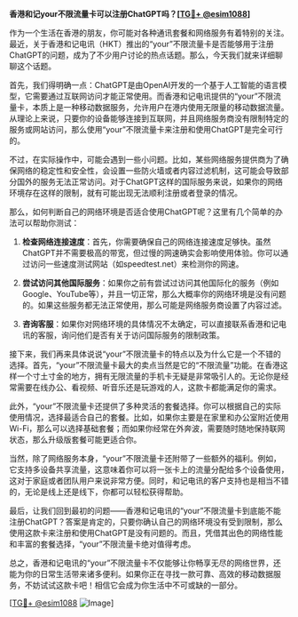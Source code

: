 **香港和记your不限流量卡可以注册ChatGPT吗？[[TG💪+ @esim1088](https://t.me/s/esim1088)]**

作为一个生活在香港的朋友，你可能对各种通讯套餐和网络服务有着特别的关注。最近，关于香港和记电讯（HKT）推出的“your”不限流量卡是否能够用于注册ChatGPT的问题，成为了不少用户讨论的热点话题。那么，今天我们就来详细聊聊这个话题。

首先，我们得明确一点：ChatGPT是由OpenAI开发的一个基于人工智能的语言模型，它需要通过互联网访问才能正常使用。而香港和记电讯提供的“your”不限流量卡，本质上是一种移动数据服务，允许用户在港内使用无限量的移动数据流量。从理论上来说，只要你的设备能够连接到互联网，并且网络服务商没有限制特定的服务或网站访问，那么使用“your”不限流量卡来注册和使用ChatGPT是完全可行的。

不过，在实际操作中，可能会遇到一些小问题。比如，某些网络服务提供商为了确保网络的稳定性和安全性，会设置一些防火墙或者内容过滤机制，这可能会导致部分国外的服务无法正常访问。对于ChatGPT这样的国际服务来说，如果你的网络环境存在这样的限制，就有可能出现无法顺利注册或者登录的情况。

那么，如何判断自己的网络环境是否适合使用ChatGPT呢？这里有几个简单的办法可以帮助你测试：

1. **检查网络连接速度**：首先，你需要确保自己的网络连接速度足够快。虽然ChatGPT并不需要极高的带宽，但过慢的网速确实会影响使用体验。你可以通过访问一些速度测试网站（如speedtest.net）来检测你的网速。

2. **尝试访问其他国际服务**：如果你之前有尝试过访问其他国际化的服务（例如Google、YouTube等），并且一切正常，那么大概率你的网络环境是没有问题的。如果这些服务都无法正常使用，那么可能是网络服务商设置了内容过滤。

3. **咨询客服**：如果你对网络环境的具体情况不太确定，可以直接联系香港和记电讯的客服，询问他们是否有关于访问国际服务的限制政策。

接下来，我们再来具体说说“your”不限流量卡的特点以及为什么它是一个不错的选择。首先，“your”不限流量卡最大的卖点当然是它的“不限流量”功能。在香港这样一个寸土寸金的地方，拥有无限流量的手机卡无疑是非常吸引人的。无论你是经常需要在线办公、看视频、听音乐还是玩游戏的人，这款卡都能满足你的需求。

此外，“your”不限流量卡还提供了多种灵活的套餐选择。你可以根据自己的实际使用情况，选择最适合自己的套餐。比如，如果你主要是在家里和办公室附近使用Wi-Fi，那么可以选择基础套餐；而如果你经常在外奔波，需要随时随地保持联网状态，那么升级版套餐可能更适合你。

当然，除了网络服务本身，“your”不限流量卡还附带了一些额外的福利。例如，它支持多设备共享流量，这意味着你可以将一张卡上的流量分配给多个设备使用，这对于家庭或者团队用户来说非常方便。同时，和记电讯的客户支持也是相当不错的，无论是线上还是线下，你都可以轻松获得帮助。

最后，让我们回到最初的问题——香港和记电讯的“your”不限流量卡到底能不能注册ChatGPT？答案是肯定的，只要你确认自己的网络环境没有受到限制，那么使用这款卡来注册和使用ChatGPT是没有问题的。而且，凭借其出色的网络性能和丰富的套餐选择，“your”不限流量卡绝对值得考虑。

总之，香港和记电讯的“your”不限流量卡不仅能够让你畅享无尽的网络世界，还能为你的日常生活带来诸多便利。如果你正在寻找一款可靠、高效的移动数据服务，不妨试试这款卡吧！相信它会成为你生活中不可或缺的一部分。

[[TG💪+ @esim1088](https://t.me/s/esim1088) ![Image](https://i.postimg.cc/4NQfJmqS/Snipaste-2025-05-13-00-14-12.png)]